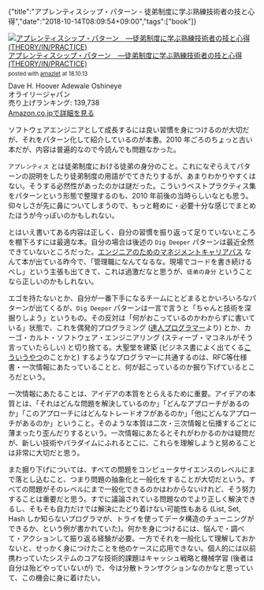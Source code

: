{"title":"アプレンティスシップ・パターン - 徒弟制度に学ぶ熟練技術者の技と心得","date":"2018-10-14T08:09:54+09:00","tags":["book"]}

<div class="amazlet-box" style="margin-bottom:0px;"><div class="amazlet-image" style="float:left;margin:0px 12px 1px 0px;"><a href="http://www.amazon.co.jp/exec/obidos/ASIN/4873114608/pleasesleep-22/ref=nosim/" name="amazletlink" target="_blank"><img src="https://images-fe.ssl-images-amazon.com/images/I/41cXiQEuF1L._SL160_.jpg" alt="アプレンティスシップ・パターン　―徒弟制度に学ぶ熟練技術者の技と心得 (THEORY/IN/PRACTICE)" style="border: none;" /></a></div><div class="amazlet-info" style="line-height:120%; margin-bottom: 10px"><div class="amazlet-name" style="margin-bottom:10px;line-height:120%"><a href="http://www.amazon.co.jp/exec/obidos/ASIN/4873114608/pleasesleep-22/ref=nosim/" name="amazletlink" target="_blank">アプレンティスシップ・パターン　―徒弟制度に学ぶ熟練技術者の技と心得 (THEORY/IN/PRACTICE)</a><div class="amazlet-powered-date" style="font-size:80%;margin-top:5px;line-height:120%">posted with <a href="http://www.amazlet.com/" title="amazlet" target="_blank">amazlet</a> at 18.10.13</div></div><div class="amazlet-detail">Dave H. Hoover Adewale Oshineye <br />オライリージャパン <br />売り上げランキング: 139,738<br /></div><div class="amazlet-sub-info" style="float: left;"><div class="amazlet-link" style="margin-top: 5px"><a href="http://www.amazon.co.jp/exec/obidos/ASIN/4873114608/pleasesleep-22/ref=nosim/" name="amazletlink" target="_blank">Amazon.co.jpで詳細を見る</a></div></div></div><div class="amazlet-footer" style="clear: left"></div></div>

ソフトウェアエンジニアとして成長するには良い習慣を身につけるのが大切だが、それをパターン化して紹介しているのが本書。2010 年ごろのちょっと古い本だが、内容は普遍的なので今読んでも問題なかった。

`アプレンティス` とは徒弟制度における徒弟の身分のこと。これになぞらえてパターンの説明をしたり徒弟制度の用語がでてきたりするが、あまりわかりやすくはない。そうする必然性があったのかは謎だった。こういうベストプラクティス集をパターンという形態で整理するのも、2010 年前後の当時らしいなとも思う。仰々しさが先に鼻についてしまうので、もっと軽めに・必要十分な感じでまとめたほうが今っぽいのかもしれない。

とはいえ書いてある内容は正しく、自分の習慣を振り返って足りていないところを棚下ろすには最適な本。自分の場合は後述の `Dig Deeper` パターンは最近全然できていないところだった。<a href="http://www.amazon.co.jp/exec/obidos/ASIN/4873118484/pleasesleep-22/ref=nosim/" name="amazletlink" target="_blank">エンジニアのためのマネジメントキャリアパス</a> なんて本が出ている昨今で、「管理職になんてなるな。現場でコードを書き続けるべし」という主張も出てきて、これは過激だなと思うが、`徒弟の身分` ということなら正しいのかもしれない。

エゴを持たないとか、自分が一番下手になるチームにとどまるとかいろいろなパターンが出てくるが、`Dig Deeper` パターンは一言で言うと「ちゃんと技術を深掘りしよう」というもの。その反対は「何がおこっているのかわからずに書いている」状態で、これを偶発的プログラミング (<a href="http://www.amazon.co.jp/exec/obidos/ASIN/4894712741/pleasesleep-22/ref=nosim/" name="amazletlink" target="_blank">達人プログラマー</a>より) とか、カーゴ・カルト・ソフトウェア・エンジニアリング (スティーブ・マコネルがそう言っていたらしい) と切り捨てる。大聖堂を建築 (ビジネス書によく出てくる[こういうやつ](http://www.total-engagement.jp/808/)のことかと) するようなプログラマーに共通するのは、RFC等仕様書・一次情報にあたっていることと、何が起こっているのか掘り下げているところだという。

一次情報にあたることは、アイデアの本質をとらえるために重要。アイデアの本質とは、「それはどんな問題を解決しているのか」「どんなアプローチがあるのか」「このアプローチにはどんなトレードオフがあるのか」「他にどんなアプローチがあるのか」ということ。そのような本質は二次・三次情報と伝播するごとに薄まったり歪んだりするという。一次情報にあたるとそれがわかるのかは疑問だが、新しい技術やパラダイムにふれるとこに、これらを理解しようと努めることは非常に大切だと思う。

また掘り下げについては、すべての問題をコンピュータサイエンスのレベルにまで落とし込むこと、つまり問題の抽象化と一般化をすることが大切だという。すべての問題がそのレベルにまで一般化できるのかはわからないけれど、そう努力することは重要だと思う。すでに議論されている問題なのでより正しく解決できるし、そもそも自力だけでは解決にたどり着けない可能性もある (List, Set, Hash しか知らないプログラマが、トライを使ってデータ構造のチューニングができるか、という例が書かれていた)。何かを身につけるには、悩んで・調べて・アクションして振り返る経験が必要。一方でそれを一般化して理解しておかないと、せっかく身につけたことを他のケースに応用できない。個人的には以前携わっていたシステムのコアな技術的課題はキャッシュ戦略と機械学習 (後者は自分は殆どやっていないが) で、今は分散トランザクションなのかなと思っていて、この機会に身に着けたい。
